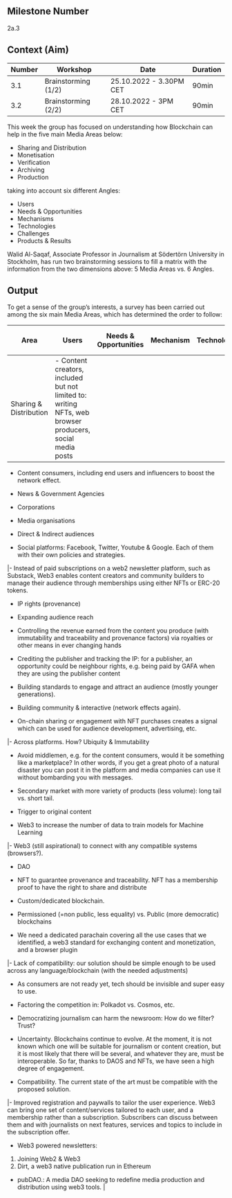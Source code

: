 ## Milestone Number
2a.3

## Context (Aim) 

| Number        | Workshop      | Date         | Duration     |
| ------------- | ------------- |------------- |------------- |
| 3.1 | Brainstorming (1/2)  |25.10.2022 - 3.30PM CET|90min|
| 3.2 | Brainstorming (2/2) |28.10.2022 - 3PM CET|90min|

This week the group has focused on understanding how Blockchain can help in the five main Media Areas below:

- Sharing and Distribution
- Monetisation
- Verification
- Archiving
- Production

taking into account six different Angles:

- Users
- Needs & Opportunities
- Mechanisms
- Technologies
- Challenges
- Products & Results
 
Walid Al-Saqaf, Associate Professor in Journalism at Södertörn University in Stockholm, has run two brainstorming sessions to fill a matrix with the information from the two dimensions above: 5 Media Areas vs. 6 Angles.

## Output

To get a sense of the group’s interests, a survey has been carried out among the six main Media Areas, which has determined the order to follow:

| Area        | Users      | Needs & Opportunities         | Mechanism     |Technologies     |Challenges     |Products & Results     |
| ----------- | ---------- |------------------------------ |-------------- |-----------------|---------------|-----------------------|
| Sharing & Distribution | - Content creators, included but not limited to: writing NFTs, web browser producers, social media posts 

- Content consumers, including end users and influencers to boost the network effect.

- News & Government Agencies

- Corporations

- Media organisations

- Direct & Indirect audiences

- Social platforms: Facebook, Twitter, Youtube & Google. Each of them with their own policies and strategies.

|- Instead of paid subscriptions on a web2 newsletter platform, such as Substack, Web3 enables content creators and community builders to manage their audience through memberships using either NFTs or ERC-20 tokens.

- IP rights (provenance)

- Expanding audience reach

- Controlling the revenue earned from the content you produce (with immutability and traceability and provenance factors) via royalties or other means in ever changing hands

- Crediting  the publisher and tracking the IP: for a  publisher, an opportunity could be neighbour rights, e.g. being paid by GAFA when they are using the publisher content

- Building standards to engage and attract an audience (mostly younger generations). 

- Building community & interactive (network effects again).

- On-chain sharing or engagement with NFT purchases creates a signal which can be used for audience development, advertising, etc.

|- Across platforms. How? Ubiquity & Immutability  

- Avoid middlemen, e.g. for the content consumers, would it be something like a marketplace? In other words, if you get a great photo of a natural disaster you can post it in the platform and media companies can use it without bombarding you with messages.

- Secondary market with more variety of products (less volume): long tail vs. short tail.

- Trigger to original content

- Web3 to increase the number of data to train models for Machine Learning

|- Web3 (still aspirational) to connect with any compatible systems (browsers?).

- DAO

- NFT to guarantee provenance and traceability. NFT has a membership proof to have the right to share and distribute

- Custom/dedicated blockchain.

- Permissioned (=non public, less equality) vs. Public (more democratic)  blockchains 

- We need a dedicated parachain covering all the use cases that we identified, a web3 standard for exchanging content and monetization, and a browser plugin

|- Lack of compatibility: our solution should be simple enough to be used across any language/blockchain (with the needed adjustments)

- As consumers are not ready yet, tech should be invisible and super easy to use.

- Factoring the competition in: Polkadot vs. Cosmos, etc.

- Democratizing journalism can harm the newsroom: How do we filter? Trust? 

- Uncertainty. Blockchains continue to evolve. At the moment, it is not known which one will be suitable for journalism or content creation, but it is most likely that there will be several, and whatever they are, must be interoperable. So far, thanks to DAOS and NFTs, we have seen a high degree of engagement.  

- Compatibility. The current state of the art must be compatible with the proposed solution.

|- Improved registration and paywalls to tailor the user experience. Web3 can bring one set of content/services tailored to each user, and a membership rather than a subscription. Subscribers can discuss between them and with journalists on next features, services and topics to include in the subscription offer.


- Web3 powered newsletters: 
1. Joining Web2 & Web3
2. Dirt, a web3 native publication run in Ethereum
- pubDAO.: A media DAO seeking to redefine media production and distribution using web3 tools. |
